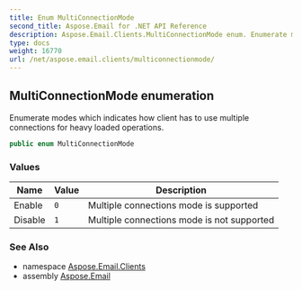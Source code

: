 ```yaml
---
title: Enum MultiConnectionMode
second_title: Aspose.Email for .NET API Reference
description: Aspose.Email.Clients.MultiConnectionMode enum. Enumerate modes which indicates how client has to use multiple connections for heavy loaded operations
type: docs
weight: 16770
url: /net/aspose.email.clients/multiconnectionmode/
---
```

## MultiConnectionMode enumeration

Enumerate modes which indicates how client has to use multiple connections for heavy loaded operations.

```csharp
public enum MultiConnectionMode
```

### Values

| Name | Value | Description |
| --- | --- | --- |
| Enable | `0` | Multiple connections mode is supported |
| Disable | `1` | Multiple connections mode is not supported |

### See Also

* namespace [Aspose.Email.Clients](../../aspose.email.clients/)
* assembly [Aspose.Email](../../)


